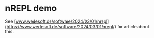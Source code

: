 # nREPL demo

See [www.wedesoft.de/software/2024/03/01/nrepl](https://www.wedesoft.de/software/2024/03/01/nrepl/) for article about this.
